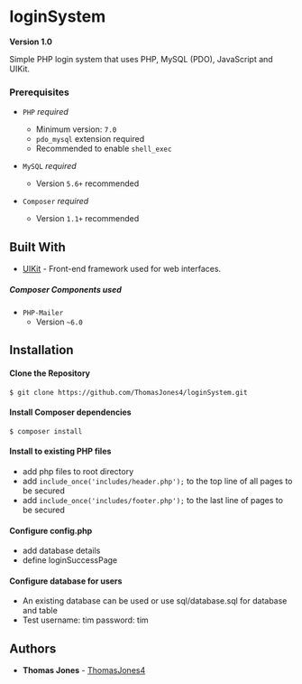 # loginSystem
**Version 1.0**

Simple PHP login system that uses PHP, MySQL (PDO), JavaScript and UIKit. 


### Prerequisites

  - `PHP` *_required_*
	- Minimum version: `7.0`
	- `pdo_mysql` extension required
	- Recommended to enable `shell_exec`

  - `MySQL` *_required_*
	- Version `5.6+` recommended
	
  - `Composer` *_required_*
	- Version `1.1+` recommended
  
## Built With

* [UIKit](https://getuikit.com/) - Front-end framework used for web interfaces.

##### Composer Components used

- `PHP-Mailer`
	- Version `~6.0`

Installation
------------

#### Clone the Repository
	$ git clone https://github.com/ThomasJones4/loginSystem.git
	
#### Install Composer dependencies
	$ composer install
	
#### Install to existing PHP files
 - add php files to root directory
 - add `include_once('includes/header.php');` to the top line of all pages to be secured
 - add `include_once('includes/footer.php');` to the last line of pages to be secured
	
#### Configure config.php
 - add database details
 - define loginSuccessPage

#### Configure database for users
 - An existing database can be used or use sql/database.sql for database and table
 - Test username: tim password: tim
## Authors

* **Thomas Jones** - [ThomasJones4](https://github.com/ThomasJones4)

